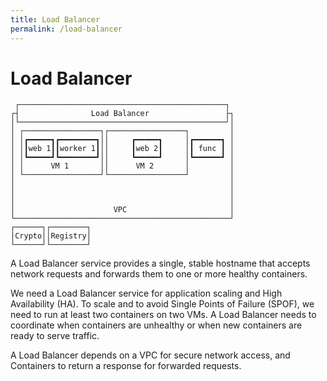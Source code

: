 ```yaml
---
title: Load Balancer
permalink: /load-balancer
---
```


# Load Balancer

```ascii
 ┌──────────────────────────────────────────────┐ 
┌┤                Load Balancer                 ├┐
│└──────────────────────────────────────────────┘│
│ ┌─────────────────┐┌─────────────────┐         │
│ │┏━━━━━┓┏━━━━━━━━┓││     ┏━━━━━┓     │┏━━━━━━┓ │
│ │┃web 1┃┃worker 1┃││     ┃web 2┃     │┃ func ┃ │
│ │┗━━━━━┛┗━━━━━━━━┛││     ┗━━━━━┛     │┗━━━━━━┛ │
│ │      VM 1       ││      VM 2       │         │
│ └─────────────────┘└─────────────────┘         │
│                                                │
│                                                │
│                                                │
│                      VPC                       │
└────────────────────────────────────────────────┘
┌──────┐┌────────┐                                
│Crypto││Registry│                                
└──────┘└────────┘                                
```

A Load Balancer service provides a single, stable hostname that accepts network requests and forwards them to one or more healthy containers.

We need a Load Balancer service for application scaling and High Availability (HA). To scale and to avoid Single Points of Failure (SPOF), we need to run at least two containers on two VMs. A Load Balancer needs to coordinate when containers are unhealthy or when new containers are ready to serve traffic.

A Load Balancer depends on a VPC for secure network access, and Containers to return a response for forwarded requests.
